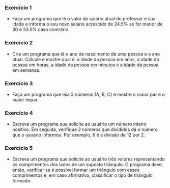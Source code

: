### Exercício 1

- Faça um programa que lê o valor do salário atual do professor e sua idade e informa o seu novo salário acrescido de 24.5% se for menor de 30 e 33.5% caso contrário

### Exercício 2

- Crie um programa que lê o ano de nascimento de uma pessoa e o ano atual. Calcule e mostre qual é: a idade da pessoa em anos, a idade da pessoa em horas, a idade da pessoa em minutos e a idade da pessoa em semanas.

### Exercício 3

- Faça um programa que leia 3 números (A, B, C) e mostre o maior par e o maior impar.

### Exercício 4

- Escreva um programa que solicite ao usuário um número inteiro positivo. Em seguida, verifique 2 números que divididos dá o número que o usuário informou.  Por exemplo, 6 é a divisão de 12 por 2.

### Exercício 5

- Escreva um programa que solicite ao usuário três valores representando os comprimentos dos lados de um suposto triângulo. O programa deve, então, verificar se é possível formar um triângulo com esses comprimentos e, em caso afirmativo, classificar o tipo de triângulo formado.